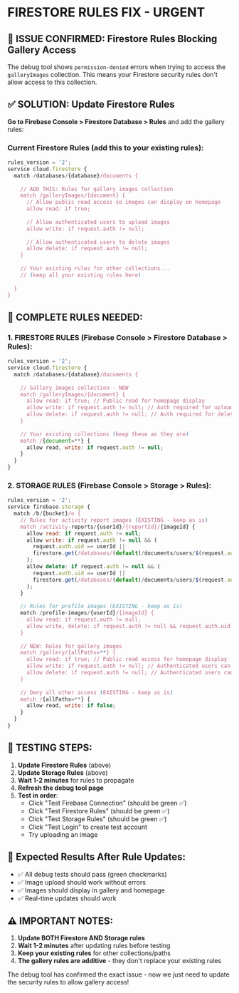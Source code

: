 # FIRESTORE RULES FIX - URGENT

## 🚨 **ISSUE CONFIRMED**: Firestore Rules Blocking Gallery Access

The debug tool shows `permission-denied` errors when trying to access the `galleryImages` collection. This means your Firestore security rules don't allow access to this collection.

## ✅ **SOLUTION**: Update Firestore Rules

**Go to Firebase Console > Firestore Database > Rules** and add the gallery rules:

### **Current Firestore Rules** (add this to your existing rules):

```javascript
rules_version = '2';
service cloud.firestore {
  match /databases/{database}/documents {
    
    // ADD THIS: Rules for gallery images collection
    match /galleryImages/{document} {
      // Allow public read access so images can display on homepage
      allow read: if true;
      
      // Allow authenticated users to upload images
      allow write: if request.auth != null;
      
      // Allow authenticated users to delete images
      allow delete: if request.auth != null;
    }
    
    // Your existing rules for other collections...
    // (keep all your existing rules here)
    
  }
}
```

## 🔧 **COMPLETE RULES NEEDED**:

### **1. FIRESTORE RULES** (Firebase Console > Firestore Database > Rules):
```javascript
rules_version = '2';
service cloud.firestore {
  match /databases/{database}/documents {
    
    // Gallery images collection - NEW
    match /galleryImages/{document} {
      allow read: if true; // Public read for homepage display
      allow write: if request.auth != null; // Auth required for upload
      allow delete: if request.auth != null; // Auth required for delete
    }
    
    // Your existing collections (keep these as they are)
    match /{document=**} {
      allow read, write: if request.auth != null;
    }
  }
}
```

### **2. STORAGE RULES** (Firebase Console > Storage > Rules):
```javascript
rules_version = '2';
service firebase.storage {
  match /b/{bucket}/o {
    // Rules for activity report images (EXISTING - keep as is)
    match /activity-reports/{userId}/{reportId}/{imageId} {
      allow read: if request.auth != null;
      allow write: if request.auth != null && (
        request.auth.uid == userId ||
        firestore.get(/databases/(default)/documents/users/$(request.auth.uid)).data.role in ['admin', 'super_admin']
      );
      allow delete: if request.auth != null && (
        request.auth.uid == userId ||
        firestore.get(/databases/(default)/documents/users/$(request.auth.uid)).data.role in ['admin', 'super_admin']
      );
    }
    
    // Rules for profile images (EXISTING - keep as is)
    match /profile-images/{userId}/{imageId} {
      allow read: if request.auth != null;
      allow write, delete: if request.auth != null && request.auth.uid == userId;
    }
    
    // NEW: Rules for gallery images
    match /gallery/{allPaths=**} {
      allow read: if true; // Public read access for homepage display
      allow write: if request.auth != null; // Authenticated users can upload
      allow delete: if request.auth != null; // Authenticated users can delete
    }
    
    // Deny all other access (EXISTING - keep as is)
    match /{allPaths=**} {
      allow read, write: if false;
    }
  }
}
```

## 🧪 **TESTING STEPS**:

1. **Update Firestore Rules** (above)
2. **Update Storage Rules** (above)
3. **Wait 1-2 minutes** for rules to propagate
4. **Refresh the debug tool page**
5. **Test in order**:
   - Click "Test Firebase Connection" (should be green ✅)
   - Click "Test Firestore Rules" (should be green ✅)
   - Click "Test Storage Rules" (should be green ✅)
   - Click "Test Login" to create test account
   - Try uploading an image

## 🎯 **Expected Results After Rule Updates**:

- ✅ All debug tests should pass (green checkmarks)
- ✅ Image upload should work without errors
- ✅ Images should display in gallery and homepage
- ✅ Real-time updates should work

## ⚠️ **IMPORTANT NOTES**:

1. **Update BOTH Firestore AND Storage rules**
2. **Wait 1-2 minutes** after updating rules before testing
3. **Keep your existing rules** for other collections/paths
4. **The gallery rules are additive** - they don't replace your existing rules

The debug tool has confirmed the exact issue - now we just need to update the security rules to allow gallery access!
